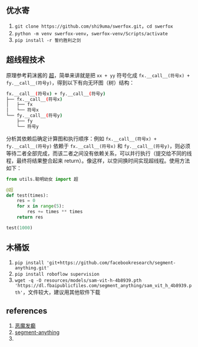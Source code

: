 ## 优水寄

1.   `git clone https://github.com/shi9uma/swerfox.git`，`cd swerfox`
2.   `python -m venv swerfox-venv`，`swerfox-venv/Scripts/activate`
3.   `pip install -r 誓约胜利之剑`

## 超线程技术

原理参考莉沫酱的 [超](https://github.com/RimoChan/chao?tab=readme-ov-file#%E5%8E%9F%E7%90%86)，简单来讲就是把 `xx + yy` 符号化成 `fx.__call__(符号x) + fy.__call__(符号y)`，得到以下有向无环图（树）结构：

```bash
fx.__call__(符号x) + fy.__call__(符号y)
├── fx.__call__(符号x)
│   ├── fx
│   └── 符号x
└── fy.__call__(符号y)
    ├── fy
    └── 符号y
```

分析其依赖后确定计算图和执行顺序：例如 `fx.__call__(符号x) + fy.__call__(符号y)` 依赖于 `fx.__call__(符号x)` 和 `fy.__call__(符号y)`，则必须等待二者全部完成，而该二者之间没有依赖关系，可以并行执行（提交给不同的线程，最终将结果整合起来 return）。像这样，以空间换时间实现超线程。使用方法如下：

```python
from utils.聪明幼女 import 超

@超
def test(times):
    res = 0
    for x in range(5):
        res += times ** times
    return res

test(1000)
```



## 木桶饭

1.   `pip install 'git+https://github.com/facebookresearch/segment-anything.git'`
2.   `pip install roboflow supervision`
3.   `wget -q -O resources/models/sam-vit-h-4b8939.pth 'https://dl.fbaipublicfiles.com/segment_anything/sam_vit_h_4b8939.pth'`，文件较大，建议用其他软件下载





## references

1.   [恶魔发癫](https://300data.com/item/all_list.html)
2.   [segment-anything](https://blog.roboflow.com/how-to-use-segment-anything-model-sam/)
3.   